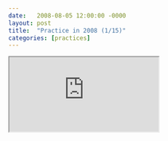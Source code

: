 ```yaml
---
date:   2008-08-05 12:00:00 -0000
layout: post
title:  "Practice in 2008 (1/15)"
categories: [practices]
---
```

<iframe src="https://www.youtube.com/embed/MFqLtsciROs?rel=0" allowfullscreen="allowfullscreen"></iframe>
